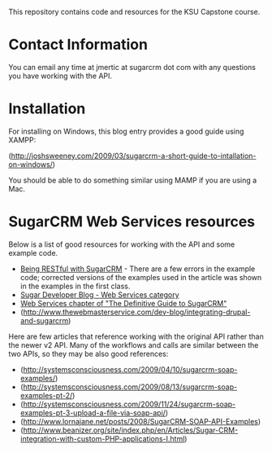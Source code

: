 This repository contains code and resources for the KSU Capstone course.

# Contact Information

You can email any time at jmertic at sugarcrm dot com with any questions you have working with the API.


# Installation

For installing on Windows, this blog entry provides a good guide using XAMPP:

(http://joshsweeney.com/2009/03/sugarcrm-a-short-guide-to-intallation-on-windows/)

You should be able to do something similar using MAMP if you are using a Mac.


# SugarCRM Web Services resources

Below is a list of good resources for working with the API and some example code.

* [Being RESTful with SugarCRM](http://www.ibm.com/developerworks/library/x-sugarcrmrest/index.html) - There are a few errors in the example code; corrected versions of the examples used in the article was shown in the examples in the first class.
* [Sugar Developer Blog - Web Services category](http://developers.sugarcrm.com/wordpress/category/webservices/)
* [Web Services chapter of "The Definitive Guide to SugarCRM"](http://books.google.com/books?id=EYhKc1gFz2gC&lpg=PP1&pg=PA55#v=onepage&q&f=false) 
* (http://www.thewebmasterservice.com/dev-blog/integrating-drupal-and-sugarcrm)

Here are few articles that reference working with the original API rather than the newer v2 API. Many of the workflows and calls are similar between the two APIs, so they may be also good references:

* (http://systemsconsciousness.com/2009/04/10/sugarcrm-soap-examples/)
* (http://systemsconsciousness.com/2009/08/13/sugarcrm-soap-examples-pt-2/)
* (http://systemsconsciousness.com/2009/11/24/sugarcrm-soap-examples-pt-3-upload-a-file-via-soap-api/)
* (http://www.lornajane.net/posts/2008/SugarCRM-SOAP-API-Examples)
* (http://www.beanizer.org/site/index.php/en/Articles/Sugar-CRM-integration-with-custom-PHP-applications-I.html)
